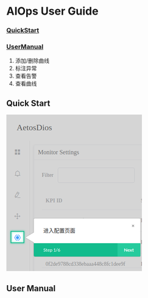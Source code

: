 # AIOps User  Guide

### [QuickStart](#quick-start)

### [UserManual](#user-manual)
1. 添加/删除曲线
2. 标注异常
3. 查看告警
4. 查看曲线

## Quick Start
> 
![进入Setting页面](https://github.com/DerrickShine/AIOps-User-Manual/blob/master/pic/entering_setting.png)

## User Manual

<!--stackedit_data:
eyJoaXN0b3J5IjpbMzQ5MjY1ODQwLDIwODQ4MTg4OTcsLTE2MT
UzODgwNTRdfQ==
-->